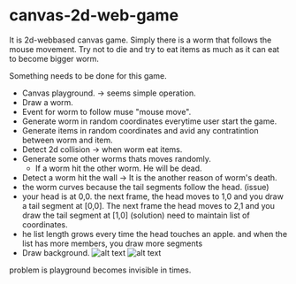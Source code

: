 # canvas-2d-web-game

It is 2d-webbased canvas game. Simply there is a worm that follows the mouse movement. Try not to die and try to eat items as much as it can eat to become bigger worm.

Something needs to be done for this game.

- Canvas playground. -> seems simple operation.
- Draw a worm. 
- Event for worm to follow muse "mouse move".
- Generate worm in random coordinates everytime user start the game.
- Generate items in random coordinates and avid any contratintion between worm and item.
- Detect 2d collision -> when worm eat items.
- Generate some other worms thats moves randomly. 
  * If a worm hit the other worm. He will be dead.
- Detect a worm hit the wall -> It is the another reason of worm's death.
- the worm curves because the tail segments follow the head. (issue)
- your head is at 0,0. the next frame, the head moves to 1,0 and you draw a tail segment at [0,0]. The next frame the head moves to 2,1 and you draw the tail segment at [1,0] (solution) need to maintain list of coordinates.
- he list length grows every time the head touches an apple. and when the list has more members, you draw more segments 
- Draw background.
![alt text](https://i.itsosticky.com/1g4ffxz.png)
![alt text](https://itsosticky.com/1ye9wj3)

problem is playground becomes invisible in times.



